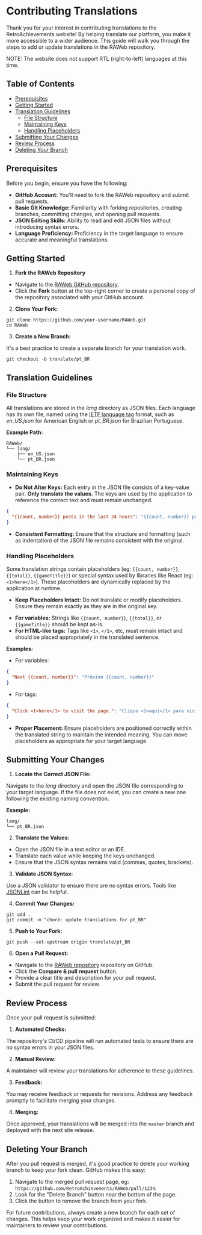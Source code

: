 # Contributing Translations

Thank you for your interest in contributing translations to the RetroAchievements website! By helping translate our platform, you make it more accessible to a wider audience. This guide will walk you through the steps to add or update translations in the RAWeb repository.

NOTE: The website does not support RTL (right-to-left) languages at this time.

## Table of Contents

- [Prerequisites](#prerequisites)
- [Getting Started](#getting-started)
- [Translation Guidelines](#translation-guidelines)
  - [File Structure](#file-structure)
  - [Maintaining Keys](#maintaining-keys)
  - [Handling Placeholders](#handling-placeholders)
- [Submitting Your Changes](#submitting-your-changes)
- [Review Process](#review-process)
- [Deleting Your Branch](#deleting-your-branch)

## Prerequisites

Before you begin, ensure you have the following:

- **GitHub Account:** You'll need to fork the RAWeb repository and submit pull requests.
- **Basic Git Knowledge:** Familiarity with forking repositories, creating branches, committing changes, and opening pull requests.
- **JSON Editing Skills:** Ability to read and edit JSON files without introducing syntax errors.
- **Language Proficiency:** Proficiency in the target language to ensure accurate and meaningful translations.

## Getting Started

1. **Fork the RAWeb Repository**

- Navigate to the [RAWeb GitHub repository](https://github.com/RetroAchievements/RAWeb).
- Click the **Fork** button at the top-right corner to create a personal copy of the repository associated with your GitHub account.

2. **Clone Your Fork:**

```shell
git clone https://github.com/your-username/RAWeb.git
cd RAWeb
```

3. **Create a New Branch:**

It's a best practice to create a separate branch for your translation work.

```shell
git checkout -b translate/pt_BR
```

## Translation Guidelines

### File Structure

All translations are stored in the _lang_ directory as JSON files. Each language has its own file, named using the [IETF language tag](https://en.wikipedia.org/wiki/IETF_language_tag) format, such as _en_US.json_ for American English or _pt_BR.json_ for Brazilian Portuguese.

**Example Path:**

```
RAWeb/
└── lang/
    ├── en_US.json
    └── pt_BR.json
```

### Maintaining Keys

- **Do Not Alter Keys:** Each entry in the JSON file consists of a key-value pair. **Only translate the values.** The keys are used by the application to reference the correct text and must remain unchanged.

```json
{
  "{{count, number}} posts in the last 24 hours": "{{count, number}} posts nas últimas 24 horas"
}
```

- **Consistent Formatting:** Ensure that the structure and formatting (such as indentation) of the JSON file remains consistent with the original.

### Handling Placeholders

Some translation strings contain placeholders (eg: `{{count, number}}`, `{{total}}`, `{{gameTitle}}`) or special syntax used by libraries like React (eg: `<1>here</1>`). These placeholders are dynamically replaced by the application at runtime.

- **Keep Placeholders Intact:** Do not translate or modify placeholders. Ensure they remain exactly as they are in the original key.
* **For variables:** Strings like `{{count, number}}`, `{{total}}`, or `{{gameTitle}}` should be kept as-is.
* **For HTML-like tags:** Tags like `<1>`, `</1>`, etc, must remain intact and should be placed appropriately in the translated sentence.

**Examples:**

* For variables:
```json
{
  "Next {{count, number}}": "Próximo {{count, number}}"
}
```
* For tags:
```json
{
  "Click <1>here</1> to visit the page.": "Clique <1>aqui</1> para visitar a página."
}
```

- **Proper Placement:** Ensure placeholders are positioned correctly within the translated string to maintain the intended meaning. You can move placeholders as appropriate for your target language.

## Submitting Your Changes

1. **Locate the Correct JSON File:**

Navigate to the _lang_ directory and open the JSON file corresponding to your target language. If the file does not exist, you can create a new one following the existing naming convention.

**Example:**

```
lang/
└── pt_BR.json
```

2. **Translate the Values:**

- Open the JSON file in a text editor or an IDE.
- Translate each value while keeping the keys unchanged.
- Ensure that the JSON syntax remains valid (commas, quotes, brackets).

3. **Validate JSON Syntax:**

Use a JSON validator to ensure there are no syntax errors. Tools like [JSONLint](https://jsonlint.com/) can be helpful.

4. **Commit Your Changes:**

```shell
git add .
git commit -m "chore: update translations for pt_BR"
```

5. **Push to Your Fork:**

```shell
git push --set-upstream origin translate/pt_BR
```

6. **Open a Pull Request:**

- Navigate to the [RAWeb repository](https://github.com/RetroAchievements/RAWeb) repository on GitHub.
- Click the **Compare & pull request** button.
- Provide a clear title and description for your pull request.
- Submit the pull request for review.

## Review Process

Once your pull request is submitted:

1. **Automated Checks:**

The repository's CI/CD pipeline will run automated tests to ensure there are no syntax errors in your JSON files.

2. **Manual Review:**

A maintainer will review your translations for adherence to these guidelines.

3. **Feedback:**

You may receive feedback or requests for revisions. Address any feedback promptly to facilitate merging your changes.

4. **Merging:**

Once approved, your translations will be merged into the `master` branch and deployed with the next site release.

## Deleting Your Branch

After you pull request is merged, it's good practice to delete your working branch to keep your fork clean. GitHub makes this easy:

1. Navigate to the merged pull request page, eg: `https://github.com/RetroAchievements/RAWeb/pull/1234`.
2. Look for the "Delete Branch" button near the bottom of the page.
3. Click the button to remove the branch from your fork.

For future contributions, always create a new branch for each set of changes. This helps keep your work organized and makes it easier for maintainers to review your contributions.
